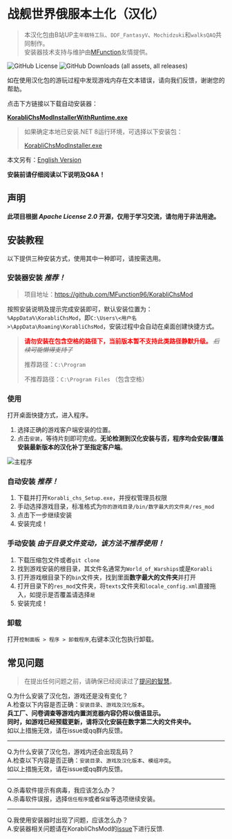 # 战舰世界俄服本土化（汉化）

> 本汉化包由B站UP主`年糕特工队`、`DDF_FantasyV`、`Mochidzuki`和`walksQAQ`共同制作。<br>
> 安装器技术支持与维护由[MFunction](https://github.com/MFunction96)友情提供。

![GitHub License](https://img.shields.io/github/license/DDFantasyV/Korabli_localization_chs)
![GitHub Downloads (all assets, all releases)](https://img.shields.io/github/downloads/DDFantasyV/Korabli_localization_chs/total)

如在使用汉化包的游玩过程中发现游戏内存在文本错误，请向我们反馈，谢谢您的帮助。<br>

点击下方链接以下载自动安装器：

**[KorabliChsModInstallerWithRuntime.exe](https://github.com/MFunction96/KorabliChsMod/releases/latest/download/KorabliChsModInstallerWithRuntime.exe)**

> 如果确定本地已安装.NET 8运行环境，可选择以下安装包：
>
> [KorabliChsModInstaller.exe](https://github.com/MFunction96/KorabliChsMod/releases/latest/download/KorabliChsModInstaller.exe)

本文另有：[English Version](README_EN.md)

**安装前请仔细阅读以下说明及Q&A！**<br>

## 声明
**此项目根据 *Apache License 2.0* 开源，仅用于学习交流，请勿用于非法用途。**

## 安装教程

以下提供三种安装方式，使用其中一种即可，请按需选用。

### 安装器安装 *推荐！*
> 项目地址：https://github.com/MFunction96/KorabliChsMod

按照安装说明及提示完成安装即可，默认安装位置为：`%AppData%\KorabliChsMod`，即`C:\Users\<用户名>\AppData\Roaming\KorabliChsMod`，安装过程中会自动在桌面创建快捷方式。

> **<font color='red'>请勿安装在包含空格的路径下，当前版本暂不支持此类路径静默升级。</font>** ~~*后续可能懒得支持了*~~
> 
> 推荐路径：`C:\Program`
>
> 不推荐路径：`C:\Program Files` （包含空格）

### 使用

打开桌面快捷方式，进入程序。

1. 选择正确的游戏客户端安装的位置。
2. 点击`安装`，等待片刻即可完成。**无论检测到汉化安装与否，程序均会安装/覆盖安装最新版本的汉化补丁至指定客户端**。

![主程序](https://dev.azure.com/XanaCN/f06af8ee-5084-455c-ac24-8fc4f735382c/_apis/git/repositories/d36405a6-bc74-45e3-b720-3a2c79f5c30e/items?path=/doc/README/MainWindow.png)

### 自动安装 *推荐！*
1. 下载并打开`Korabli_chs_Setup.exe`，并授权管理员权限
2. 手动选择游戏目录，标准格式为`你的游戏目录/bin/数字最大的文件夹/res_mod`
3. 点击下一步继续安装
4. 安装完成！

### 手动安装 *由于目录文件变动，该方法不推荐使用！*
1. 下载压缩包文件或者`git clone`
2. 找到游戏安装的根目录，其文件名通常为`World_of_Warships`或是`Korabli`
3. 打开游戏根目录下的`bin`文件夹，找到里面**数字最大的文件夹**并打开
4. 打开目录下的`res_mod`文件夹，将`texts`文件夹和`locale_config.xml`直接拖入，如提示是否覆盖请选择`是`
5. 安装完成！

### 卸载
打开`控制面板 > 程序 > 卸载程序`,右键本汉化包执行卸载。

## 常见问题
>在提出任何问题之前，请确保已经阅读过了[提问的智慧](https://github.com/ryanhanwu/How-To-Ask-Questions-The-Smart-Way/blob/main/README-zh_CN.md)。

Q.为什么安装了汉化包，游戏还是没有变化？<br>
A.检查以下内容是否正确：`安装目录`、`游戏及汉化版本`。<br>
**兵工厂、问卷调查等游戏内置浏览器内容仍将以俄语显示。**<br>
**同时，如游戏已经预载更新，请将汉化安装在数字第二大的文件夹中。**<br>
如以上措施无效，请在issue或qq群内反馈。
***
Q.为什么安装了汉化包，游戏内还会出现乱码？<br>
A.检查以下内容是否正确：`安装目录`、`游戏及汉化版本`、`模组冲突`。<br>
如以上措施无效，请在issue或qq群内反馈。
***
Q.杀毒软件提示有病毒，我应该怎么办？<br>
A.杀毒软件误报，选择`信任程序`或者`保留`等选项继续安装。
***
Q.我使用安装器时出现了问题，应该怎么办？<br>
A.安装器相关问题请在KorabliChsMod的[issue](https://github.com/MFunction96/KorabliChsMod/issues)下进行反馈.
